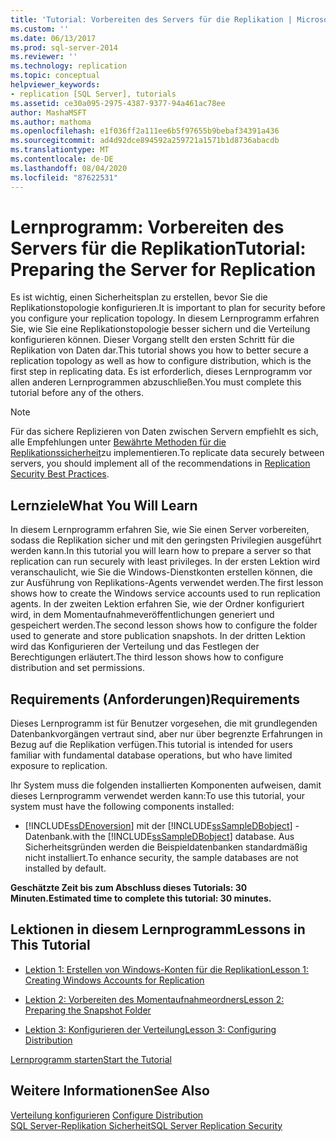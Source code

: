 ```yaml
---
title: 'Tutorial: Vorbereiten des Servers für die Replikation | Microsoft-Dokumentation'
ms.custom: ''
ms.date: 06/13/2017
ms.prod: sql-server-2014
ms.reviewer: ''
ms.technology: replication
ms.topic: conceptual
helpviewer_keywords:
- replication [SQL Server], tutorials
ms.assetid: ce30a095-2975-4387-9377-94a461ac78ee
author: MashaMSFT
ms.author: mathoma
ms.openlocfilehash: e1f036ff2a111ee6b5f97655b9bebaf34391a436
ms.sourcegitcommit: ad4d92dce894592a259721a1571b1d8736abacdb
ms.translationtype: MT
ms.contentlocale: de-DE
ms.lasthandoff: 08/04/2020
ms.locfileid: "87622531"
---
```

# <a name="tutorial-preparing-the-server-for-replication"></a><span data-ttu-id="59b1c-102">Lernprogramm: Vorbereiten des Servers für die Replikation</span><span class="sxs-lookup"><span data-stu-id="59b1c-102">Tutorial: Preparing the Server for Replication</span></span>
  <span data-ttu-id="59b1c-103">Es ist wichtig, einen Sicherheitsplan zu erstellen, bevor Sie die Replikationstopologie konfigurieren.</span><span class="sxs-lookup"><span data-stu-id="59b1c-103">It is important to plan for security before you configure your replication topology.</span></span> <span data-ttu-id="59b1c-104">In diesem Lernprogramm erfahren Sie, wie Sie eine Replikationstopologie besser sichern und die Verteilung konfigurieren können. Dieser Vorgang stellt den ersten Schritt für die Replikation von Daten dar.</span><span class="sxs-lookup"><span data-stu-id="59b1c-104">This tutorial shows you how to better secure a replication topology as well as how to configure distribution, which is the first step in replicating data.</span></span> <span data-ttu-id="59b1c-105">Es ist erforderlich, dieses Lernprogramm vor allen anderen Lernprogrammen abzuschließen.</span><span class="sxs-lookup"><span data-stu-id="59b1c-105">You must complete this tutorial before any of the others.</span></span>  
  
> [!NOTE]  
>  <span data-ttu-id="59b1c-106">Für das sichere Replizieren von Daten zwischen Servern empfiehlt es sich, alle Empfehlungen unter [Bewährte Methoden für die Replikationssicherheit](security/replication-security-best-practices.md)zu implementieren.</span><span class="sxs-lookup"><span data-stu-id="59b1c-106">To replicate data securely between servers, you should implement all of the recommendations in [Replication Security Best Practices](security/replication-security-best-practices.md).</span></span>  
  
## <a name="what-you-will-learn"></a><span data-ttu-id="59b1c-107">Lernziele</span><span class="sxs-lookup"><span data-stu-id="59b1c-107">What You Will Learn</span></span>  
 <span data-ttu-id="59b1c-108">In diesem Lernprogramm erfahren Sie, wie Sie einen Server vorbereiten, sodass die Replikation sicher und mit den geringsten Privilegien ausgeführt werden kann.</span><span class="sxs-lookup"><span data-stu-id="59b1c-108">In this tutorial you will learn how to prepare a server so that replication can run securely with least privileges.</span></span> <span data-ttu-id="59b1c-109">In der ersten Lektion wird veranschaulicht, wie Sie die Windows-Dienstkonten erstellen können, die zur Ausführung von Replikations-Agents verwendet werden.</span><span class="sxs-lookup"><span data-stu-id="59b1c-109">The first lesson shows how to create the Windows service accounts used to run replication agents.</span></span> <span data-ttu-id="59b1c-110">In der zweiten Lektion erfahren Sie, wie der Ordner konfiguriert wird, in dem Momentaufnahmeveröffentlichungen generiert und gespeichert werden.</span><span class="sxs-lookup"><span data-stu-id="59b1c-110">The second lesson shows how to configure the folder used to generate and store publication snapshots.</span></span> <span data-ttu-id="59b1c-111">In der dritten Lektion wird das Konfigurieren der Verteilung und das Festlegen der Berechtigungen erläutert.</span><span class="sxs-lookup"><span data-stu-id="59b1c-111">The third lesson shows how to configure distribution and set permissions.</span></span>  
  
## <a name="requirements"></a><span data-ttu-id="59b1c-112">Requirements (Anforderungen)</span><span class="sxs-lookup"><span data-stu-id="59b1c-112">Requirements</span></span>  
 <span data-ttu-id="59b1c-113">Dieses Lernprogramm ist für Benutzer vorgesehen, die mit grundlegenden Datenbankvorgängen vertraut sind, aber nur über begrenzte Erfahrungen in Bezug auf die Replikation verfügen.</span><span class="sxs-lookup"><span data-stu-id="59b1c-113">This tutorial is intended for users familiar with fundamental database operations, but who have limited exposure to replication.</span></span>  
  
 <span data-ttu-id="59b1c-114">Ihr System muss die folgenden installierten Komponenten aufweisen, damit dieses Lernprogramm verwendet werden kann:</span><span class="sxs-lookup"><span data-stu-id="59b1c-114">To use this tutorial, your system must have the following components installed:</span></span>  
  
-   [!INCLUDE[ssDEnoversion](../../includes/ssdenoversion-md.md)] <span data-ttu-id="59b1c-115">mit der [!INCLUDE[ssSampleDBobject](../../includes/sssampledbobject-md.md)] -Datenbank.</span><span class="sxs-lookup"><span data-stu-id="59b1c-115">with the [!INCLUDE[ssSampleDBobject](../../includes/sssampledbobject-md.md)] database.</span></span> <span data-ttu-id="59b1c-116">Aus Sicherheitsgründen werden die Beispieldatenbanken standardmäßig nicht installiert.</span><span class="sxs-lookup"><span data-stu-id="59b1c-116">To enhance security, the sample databases are not installed by default.</span></span>  
  
 <span data-ttu-id="59b1c-117">**Geschätzte Zeit bis zum Abschluss dieses Tutorials: 30 Minuten.**</span><span class="sxs-lookup"><span data-stu-id="59b1c-117">**Estimated time to complete this tutorial: 30 minutes.**</span></span>  
  
## <a name="lessons-in-this-tutorial"></a><span data-ttu-id="59b1c-118">Lektionen in diesem Lernprogramm</span><span class="sxs-lookup"><span data-stu-id="59b1c-118">Lessons in This Tutorial</span></span>  
  
-   [<span data-ttu-id="59b1c-119">Lektion 1: Erstellen von Windows-Konten für die Replikation</span><span class="sxs-lookup"><span data-stu-id="59b1c-119">Lesson 1: Creating Windows Accounts for Replication</span></span>](lesson-1-creating-windows-accounts-for-replication.md)  
  
-   [<span data-ttu-id="59b1c-120">Lektion 2: Vorbereiten des Momentaufnahmeordners</span><span class="sxs-lookup"><span data-stu-id="59b1c-120">Lesson 2: Preparing the Snapshot Folder</span></span>](lesson-2-preparing-the-snapshot-folder.md)  
  
-   [<span data-ttu-id="59b1c-121">Lektion 3: Konfigurieren der Verteilung</span><span class="sxs-lookup"><span data-stu-id="59b1c-121">Lesson 3: Configuring Distribution</span></span>](lesson-3-configuring-distribution.md)  
  
 [<span data-ttu-id="59b1c-122">Lernprogramm starten</span><span class="sxs-lookup"><span data-stu-id="59b1c-122">Start the Tutorial</span></span>](lesson-1-creating-windows-accounts-for-replication.md)  
  
## <a name="see-also"></a><span data-ttu-id="59b1c-123">Weitere Informationen</span><span class="sxs-lookup"><span data-stu-id="59b1c-123">See Also</span></span>  
 <span data-ttu-id="59b1c-124">[Verteilung konfigurieren](configure-distribution.md) </span><span class="sxs-lookup"><span data-stu-id="59b1c-124">[Configure Distribution](configure-distribution.md) </span></span>  
 [<span data-ttu-id="59b1c-125">SQL Server-Replikation Sicherheit</span><span class="sxs-lookup"><span data-stu-id="59b1c-125">SQL Server Replication Security</span></span>](security/view-and-modify-replication-security-settings.md)  
  
  
